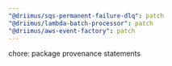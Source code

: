 ```yaml
---
"@driimus/sqs-permanent-failure-dlq": patch
"@driimus/lambda-batch-processor": patch
"@driimus/aws-event-factory": patch
---
```


chore: package provenance statements
